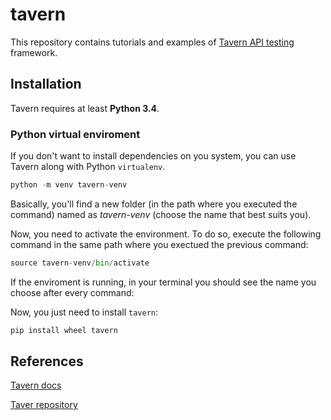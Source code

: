 # tavern

This repository contains tutorials and examples of [Tavern API testing](https://tavern.readthedocs.io/en/latest/index.html) framework.

## Installation

Tavern requires at least **Python 3.4**.

### Python virtual enviroment

If you don't want to install dependencies on you system, you can use Tavern along with Python `virtualenv`.

```python
python -m venv tavern-venv
```

Basically, you'll find a new folder (in the path where you executed the command) named as *tavern-venv* (choose the name that best suits you).

Now, you need to activate the environment. To do so, execute the following command in the same path where you exectued the previous command:

```python
source tavern-venv/bin/activate
```

If the enviroment is running, in your terminal you should see the name you choose after every command:



Now, you just need to install `tavern`:

```python
pip install wheel tavern
```





## References

[Tavern docs](https://tavern.readthedocs.io/en/latest/index.html#)

[Taver repository](https://github.com/taverntesting/tavern/blob/master/docs/source/index.md)


